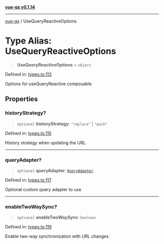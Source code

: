 [**vue-qs v0.1.14**](../README.md)

***

[vue-qs](../README.md) / UseQueryReactiveOptions

# Type Alias: UseQueryReactiveOptions

> **UseQueryReactiveOptions** = `object`

Defined in: [types.ts:113](https://github.com/iamsomraj/vue-qs/blob/8aef685f1768c68644b88f5fb0fb0e9ce5177572/src/types.ts#L113)

Options for useQueryReactive composable

## Properties

### historyStrategy?

> `optional` **historyStrategy**: `"replace"` \| `"push"`

Defined in: [types.ts:115](https://github.com/iamsomraj/vue-qs/blob/8aef685f1768c68644b88f5fb0fb0e9ce5177572/src/types.ts#L115)

History strategy when updating the URL

***

### queryAdapter?

> `optional` **queryAdapter**: [`QueryAdapter`](QueryAdapter.md)

Defined in: [types.ts:117](https://github.com/iamsomraj/vue-qs/blob/8aef685f1768c68644b88f5fb0fb0e9ce5177572/src/types.ts#L117)

Optional custom query adapter to use

***

### enableTwoWaySync?

> `optional` **enableTwoWaySync**: `boolean`

Defined in: [types.ts:119](https://github.com/iamsomraj/vue-qs/blob/8aef685f1768c68644b88f5fb0fb0e9ce5177572/src/types.ts#L119)

Enable two-way synchronization with URL changes
